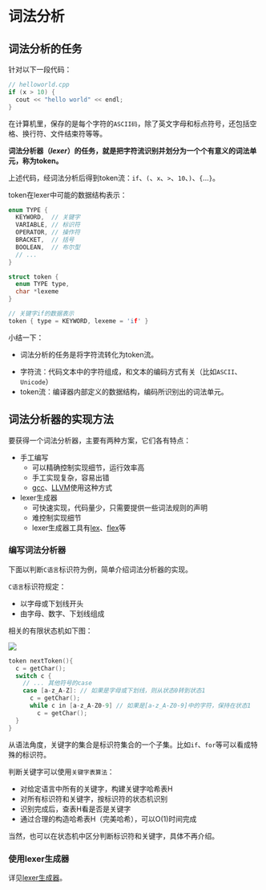 # 词法分析

## 词法分析的任务

针对以下一段代码：

```c++
// helloworld.cpp
if (x > 10) {
  cout << "hello world" << endl;
}
```

在计算机里，保存的是每个字符的`ASCII码`，除了英文字母和标点符号，还包括空格、换行符、文件结束符等等。

**词法分析器（*lexer*）**的任务，就是**把字符流识别并划分为一个个有意义的词法单元，称为token。**

上述代码，经词法分析后得到token流：`if`、`(`、`x`、`>`、`10`、`)`、`{`...`}`。

token在lexer中可能的数据结构表示：

```c++
enum TYPE {
  KEYWORD,  // 关键字
  VARIABLE, // 标识符
  OPERATOR, // 操作符
  BRACKET,  // 括号
  BOOLEAN,  // 布尔型
  // ...
}

struct token {
  enum TYPE type,
  char *lexeme
}

// 关键字if的数据表示
token { type = KEYWORD, lexeme = 'if' }
```

小结一下：

* 词法分析的任务是将字符流转化为token流。

- 字符流：代码文本中的字符组成，和文本的编码方式有关（比如`ASCII`、`Unicode`）
- token流：编译器内部定义的数据结构，编码所识别出的词法单元。

## 词法分析器的实现方法

要获得一个词法分析器，主要有两种方案，它们各有特点：

* 手工编写
  * 可以精确控制实现细节，运行效率高
  * 手工实现复杂，容易出错
  * [gcc](https://zh.wikipedia.org/wiki/GCC)、[LLVM](https://zh.wikipedia.org/wiki/LLVM)使用这种方式
* lexer生成器
  * 可快速实现，代码量少，只需要提供一些词法规则的声明
  * 难控制实现细节
  * lexer生成器工具有[lex](https://zh.wikipedia.org/wiki/Lex)、[flex](https://zh.wikipedia.org/wiki/Flex%E8%A9%9E%E6%B3%95%E5%88%86%E6%9E%90%E5%99%A8)等

### 编写词法分析器

下面以判断`C语言`标识符为例，简单介绍词法分析器的实现。

`C语言`标识符规定：

* 以字母或下划线开头
* 由字母、数字、下划线组成

相关的有限状态机如下图：

![](https://tva1.sinaimg.cn/large/008i3skNgy1gsuq0ow2tuj30ek03jgll.jpg)

```c
token nextToken(){
  c = getChar();
  switch c {
    // ... 其他符号的case
    case [a-z_A-Z]: // 如果是字母或下划线，则从状态0转到状态1
      c = getChar();
      while c in [a-z_A-Z0-9] // 如果是[a-z_A-Z0-9]中的字符，保持在状态1
        c = getChar(); 
  }
}
```

从语法角度，关键字的集合是标识符集合的一个子集。比如`if`、`for`等可以看成特殊的标识符。

判断关键字可以使用`关键字表算法`：

- 对给定语言中所有的关键字，构建关键字哈希表H
- 对所有标识符和关键字，按标识符的状态机识别
- 识别完成后，查表H看是否是关键字
- 通过合理的构造哈希表H（完美哈希），可以O(1)时间完成

当然，也可以在状态机中区分判断标识符和关键字，具体不再介绍。

### 使用lexer生成器

详见[lexer生成器](../lexer生成器)。
